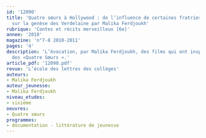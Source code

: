 ```yaml
---
id: '12090'
title: 'Quatre sœurs à Hollywood : de l’influence de certaines fratries cinématographiques
  sur la genèse des Verdelaine par Malika Ferdjoukh'
rubrique: 'Contes et récits merveilleux [6e]'
annee: '2010'
magazine: 'n°7-8 2010-2011'
pages: '4'
description: 'L’évocation, par Malika Ferdjoukh, des films qui ont inspiré sa tétralogie
  des «Quatre Sœurs ».'
article_pdf: '12090.pdf'
revue: 'L’école des lettres des collèges'
auteurs:
- Malika Ferdjoukh
auteur_jeunesse:
- Malika Ferdjoukh
niveau_etudes:
- sixième
oeuvres:
- Quatre sœurs
programmes:
- documentation - littérature de jeunesse
---
```

